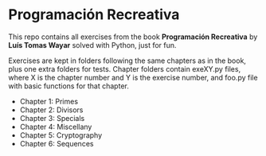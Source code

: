# Programación Recreativa

This repo contains all exercises from the book **Programación Recreativa** by **Luís Tomas Wayar** solved with Python, just for fun.

Exercises are kept in folders following the same chapters as in the book, plus one extra folders for tests. Chapter folders contain exeXY.py files, where X is the chapter number and Y is the exercise number, and foo.py file with basic functions for that chapter. 

* Chapter 1: Primes
* Chapter 2: Divisors
* Chapter 3: Specials
* Chapter 4: Miscellany
* Chapter 5: Cryptography
* Chapter 6: Sequences
